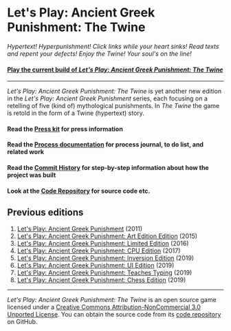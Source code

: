 # Let's Play: Ancient Greek Punishment: The Twine

_Hypertext! Hyperpunishment! Click links while your heart sinks! Read texts and repent your defects! Enjoy the Twine! Your soul's on the line!_

#### [Play the current build of _Let's Play: Ancient Greek Punishment: The Twine_](https://pippinbarr.github.io/lets-play-ancient-greek-punishment-the-twine)

---

_Let's Play: Ancient Greek Punishment: The Twine_ is yet another new edition in the _Let's Play: Ancient Greek Punishment_ series, each focusing on a retelling of five (kind of) mythological punishments. In _The Twine_ the game is retold in the form of a Twine (hypertext) story.


#### Read the [Press kit](https://github.com/pippinbarr/lets-play-ancient-greek-punishment-the-twine/blob/master/press/README.md) for press information
#### Read the [Process documentation](https://github.com/pippinbarr/lets-play-ancient-greek-punishment-the-twine/blob/master/process/README.md) for process journal, to do list, and related work
#### Read the [Commit History](https://github.com/pippinbarr/lets-play-ancient-greek-punishment-the-twine/commits/master) for step-by-step information about how the project was built
#### Look at the [Code Repository](https://github.com/pippinbarr/lets-play-ancient-greek-punishment-the-twine) for source code etc.

## Previous editions
1. [Let's Play: Ancient Greek Punishment](http://www.pippinbarr.com/games/letsplayancientgreekpunishment/LetsPlayAncientGreekPunishment.html) (2011)
2. [Let's Play: Ancient Greek Punishment: Art Edition Edition](http://www.pippinbarr.com/games/letsplayletsplayancientgreekpunishmentarteditionedition/) (2015)
3. [Let's Play: Ancient Greek Punishment: Limited Edition](http://www.pippinbarr.com/games/letsplayancientgreekpunishmentlimitededition/) (2016)
4. [Let's Play: Ancient Greek Punishment: CPU Edition](http://pippinbarr.github.io/letsplayancientgreekpunishmentcpuedition/) (2017)
5. [Let's Play: Ancient Greek Punishment: Inversion Edition](http://pippinbarr.github.io/lets-play-ancient-greek-punishment-inversion-edition/) (2019)
6. [Let's Play: Ancient Greek Punishment: UI Edition](http://pippinbarr.github.io/lets-play-ancient-greek-punishment-ui-edition/) (2019)
7. [Let's Play: Ancient Greek Punishment: Teaches Typing](http://pippinbarr.github.io/lets-play-ancient-greek-punishment-teaches-typing/) (2019)
7. [Let's Play: Ancient Greek Punishment: Chess Edition](http://pippinbarr.github.io/lets-play-ancient-greek-punishment-chess-edition/) (2019)

---

_Let's Play: Ancient Greek Punishment: The Twine_ is an open source game licensed under a [Creative Commons Attribution-NonCommercial 3.0 Unported License](http://creativecommons.org/licenses/by-nc/3.0/). You can obtain the source code from its [code repository](https://github.com/pippinbarr/lets-play-ancient-greek-punishment-the-twine) on GitHub.
